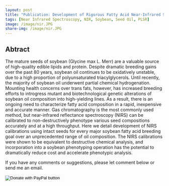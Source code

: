 ```yaml
---
layout: post
title: "Publication: Development of Rigorous Fatty Acid Near-Infrared Spectroscopy Quantitation Methods in Support of Soybean Oil Improvement"
tags: [Near Infrared Spectroscopy, NIR, Soybean, Seed Oil, PLSR]
image: /image/nir.JPG
share-img: /image/nir.JPG
---
```


## Abtract 
The mature seeds of soybean (Glycine max L. Merr) are a valuable source of high-quality edible lipids and protein. Despite dramatic breeding gains over the past 80 years, soybean oil continues to be oxidatively unstable, due to a high proportion of polyunsaturated triacylglycerols. Until recently, the majority of soybean oil underwent partial chemical hydrogenation. Mounting health concerns over trans fats, however, has increased breeding efforts to introgress mutant and biotechnological genetic alterations of soybean oil composition into high-yielding lines. As a result, there is an ongoing need to characterize fatty acid composition in a rapid, inexpensive and accurate manner. Gas chromatography is the most commonly used method, but near-infrared reflectance spectroscopy (NIRS) can be calibrated to non-destructively phenotype various seed compositions accurately and at a high throughput. Here we detail development of NIRS calibrations using intact seeds for every major soybean fatty acid breeding goal over an unprecedented range of oil composition. The NIRS calibrations were shown to be equivalent to destructive chemical analysis, and incorporation into a soybean phenotyping operation has the potential to dramatically reduce cost and accelerate phenotypic analysis.


<div id="nir">
<script src="/js/PDFObject.js"></script>
<script>PDFObject.embed("/nir_aocs.pdf", "#nir");</script>
<style>
.pdfobject-container { height: 85rem; border: 1rem solid rgba(0,0,0,.1); }
</style>
</div>

If you have any comments or suggestions, please let comment below or send me an email. 
<form action="https://www.paypal.com/cgi-bin/webscr" method="post" target="_top">
<input type="hidden" name="cmd" value="_donations" />
<input type="hidden" name="business" value="8ZF7YRTZ42EKU" />
<input type="hidden" name="item_name" value="To support the education for all." />
<input type="hidden" name="currency_code" value="USD" />
<input type="image" src="https://www.paypalobjects.com/en_US/i/btn/btn_donateCC_LG.gif" border="0" name="submit" title="PayPal - The safer, easier way to pay online!" alt="Donate with PayPal button" />
<img alt="" border="0" src="https://www.paypal.com/en_US/i/scr/pixel.gif" width="1" height="1" />
</form>

<!-- Global site tag (gtag.js) - Google Analytics -->
<script async src="https://www.googletagmanager.com/gtag/js?id=UA-123359651-1"></script>
<script>
  window.dataLayer = window.dataLayer || [];
  function gtag(){dataLayer.push(arguments);}
  gtag('js', new Date());
  gtag('config', 'UA-123359651-1');
</script>

<script async src="//pagead2.googlesyndication.com/pagead/js/adsbygoogle.js"></script>
<script>
  (adsbygoogle = window.adsbygoogle || []).push({
    google_ad_client: "ca-pub-5126027065024936",
    enable_page_level_ads: true
  });
</script>
